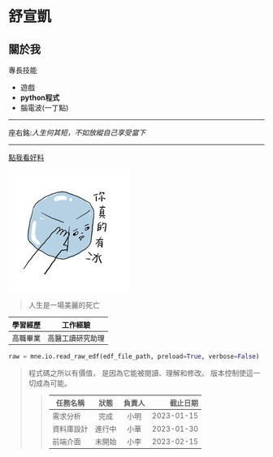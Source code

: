 # 舒宣凱
## 關於我
專長技能
- 遊戲
- **python程式**
- 腦電波(一丁點)
-----------------------
座右銘:*人生何其短，不如放縱自己享受當下*  

-----------------------
[點我看好料](https://www.youtube.com/watch?v=dQw4w9WgXcQ)

![圖片](main.png)
>人生是一場美麗的死亡

| 學習經歷 | 工作經驗 |
| ------- | ------- |
|高職畢業|高醫工讀研究助理|  

```python
raw = mne.io.read_raw_edf(edf_file_path, preload=True, verbose=False)
```

>程式碼之所以有價值， 是因為它能被閱讀、理解和修改。 版本控制使這一切成為可能。
>> | 任務名稱 | 狀態 | 負責人 | 截止日期 |
>> |---|:---:|:---:|---:|
>> | 需求分析 | 完成 | 小明 | 2023-01-15 |
>> | 資料庫設計 | 進行中 | 小華 | 2023-01-30 |
>> | 前端介面 | 未開始 | 小李 | 2023-02-15 |
